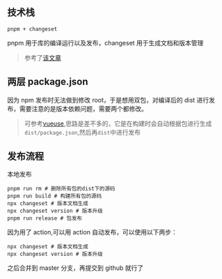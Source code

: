 ## 技术栈

`pnpm + changeset`

pnpm 用于库的编译运行以及发布，changeset 用于生成文档和版本管理

> 参考了[该文章](https://juejin.cn/post/7184392660939964474#heading-19)

## 两层 package.json

因为 npm 发布时无法做到修改 root，于是想用双包，对编译后的 dist 进行发布，需要注意的是版本依赖问题，需要两个都修改。

> 可参考[vueuse](https://github.com/vueuse/vueuse/blob/main/scripts/build.ts),思路是差不多的，它是在构建时会自动根据包进行生成`dist/package.json`,然后再`dist`中进行发布

## 发布流程

本地发布

```
pnpm run rm # 删除所有包的dist下的源码
pnpm run build # 构建所有包的源码
npx changeset # 版本文档生成
npx changeset version # 版本升级
pnpm run release # 包发布
```

因为用了 action,可以用 action 自动发布，可以使用以下两步：

```
npx changeset # 版本文档生成
npx changeset version # 版本升级
```

之后合并到 master 分支，再提交到 github 就行了
